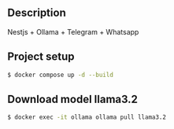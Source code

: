 ## Description

Nestjs + Ollama + Telegram + Whatsapp

## Project setup

```bash
$ docker compose up -d --build
```

## Download model llama3.2

```bash
$ docker exec -it ollama ollama pull llama3.2
```